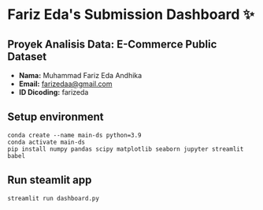 # Fariz Eda's Submission Dashboard ✨

## Proyek Analisis Data: E-Commerce Public Dataset
- **Nama:** Muhammad Fariz Eda Andhika
- **Email:** farizedaa@gmail.com
- **ID Dicoding:** farizeda

## Setup environment
```
conda create --name main-ds python=3.9
conda activate main-ds
pip install numpy pandas scipy matplotlib seaborn jupyter streamlit babel
```

## Run steamlit app
```
streamlit run dashboard.py
```
